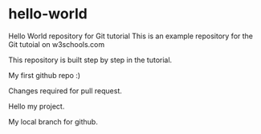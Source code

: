 # hello-world
Hello World repository for Git tutorial
This is an example repository for the Git tutoial on w3schools.com

This repository is built step by step in the tutorial.

My first github repo :)

Changes required for pull request.

Hello my project.

My local branch for github.